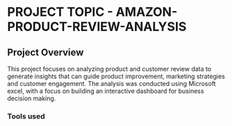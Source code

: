 # PROJECT TOPIC - AMAZON-PRODUCT-REVIEW-ANALYSIS

##	Project Overview
This project focuses on analyzing product and customer review data to generate insights that can guide product improvement, marketing strategies and customer engagement. The analysis was conducted using Microsoft excel, with a focus on building an interactive dashboard for business decision making.

### Tools used
